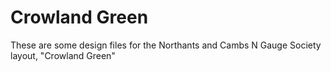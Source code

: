 # Crowland Green

These are some design files for the Northants and Cambs N Gauge Society layout, "Crowland Green"


